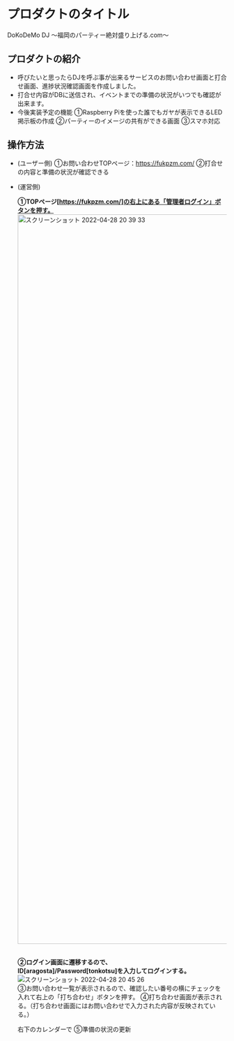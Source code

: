 # プロダクトのタイトル
DoKoDeMo DJ
〜福岡のパーティー絶対盛り上げる.com〜
## プロダクトの紹介

- 呼びたいと思ったらDJを呼ぶ事が出来るサービスのお問い合わせ画面と打合せ画面、進捗状況確認画面を作成しました。
- 打合せ内容がDBに送信され、イベントまでの準備の状況がいつでも確認が出来ます。
- 今後実装予定の機能
  ①Raspberry Piを使った誰でもガヤが表示できるLED掲示板の作成
  ②パーティーのイメージの共有ができる画面
  ③スマホ対応

## 操作方法
- (ユーザー側)
   ①お問い合わせTOPページ：https://fukpzm.com/
   ②打合せの内容と準備の状況が確認できる

- (運営側)
    
  <strong>①TOPページ[https://fukpzm.com/]の右上にある「管理者ログイン」ボタンを押す。</strong><br>
  <img width="1673" alt="スクリーンショット 2022-04-28 20 39 33" src="https://user-images.githubusercontent.com/96280160/165744652-124f2767-668c-4605-b91b-c381f3d08d6c.png"><br>
  <br>

  <strong>②ログイン画面に遷移するので、<br>
  ID[aragosta]/Password[tonkotsu]を入力してログインする。</strong><br>
  ![スクリーンショット 2022-04-28 20 45 26](https://user-images.githubusercontent.com/96280160/165745686-c5bbd506-c7a0-48f9-8593-562b395e2a9b.png)<br>
  ③お問い合わせ一覧が表示されるので、確認したい番号の横にチェックを入れて右上の「打ち合わせ」ボタンを押す。
  ④打ち合わせ画面が表示される。（打ち合わせ画面にはお問い合わせで入力された内容が反映されている。）
  
  右下のカレンダーで
  ⑤準備の状況の更新
